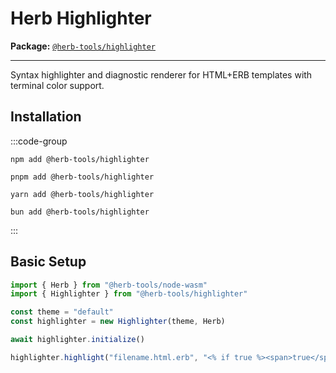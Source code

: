 # Herb Highlighter

**Package:** [`@herb-tools/highlighter`](https://www.npmjs.com/package/@herb-tools/highlighter)

---

Syntax highlighter and diagnostic renderer for HTML+ERB templates with terminal color support.

## Installation

:::code-group
```shell [npm]
npm add @herb-tools/highlighter
```

```shell [pnpm]
pnpm add @herb-tools/highlighter
```

```shell [yarn]
yarn add @herb-tools/highlighter
```

```shell [bun]
bun add @herb-tools/highlighter
```
:::

<!-- ### Usage -->

<!-- TODO -->

<!-- #### Configuration Options -->

<!-- TODO -->

<!-- #### CLI Usage -->

<!-- TODO -->

## Basic Setup

```typescript
import { Herb } from "@herb-tools/node-wasm"
import { Highlighter } from "@herb-tools/highlighter"

const theme = "default"
const highlighter = new Highlighter(theme, Herb)

await highlighter.initialize()

highlighter.highlight("filename.html.erb", "<% if true %><span>true</span><% end %>")
```
